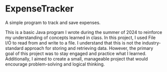 # ExpenseTracker
A simple program to track and save expenses.

This is a basic Java program I wrote during the summer of 2024 to reinforce my understanding of concepts learned in class. In this project, I used File I/O to read from and write to a file. I understand that this is not the industry-standard approach for storing and retrieving data. However, the primary goal of this project was to stay engaged and practice what I learned. Additionally, I aimed to create a small, manageable project that would encourage problem-solving and logical thinking.
